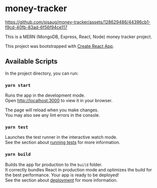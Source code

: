 # money-tracker

https://github.com/sjsaug/money-tracker/assets/128629486/44396cb1-f9cd-40fb-83ad-6f56f94ce117

This is a MERN (MongoDB, Express, React, Node) money tracker project.

This project was bootstrapped with [Create React App](https://github.com/facebook/create-react-app).

## Available Scripts

In the project directory, you can run:

### `yarn start`

Runs the app in the development mode.\
Open [http://localhost:3000](http://localhost:3000) to view it in your browser.

The page will reload when you make changes.\
You may also see any lint errors in the console.

### `yarn test`

Launches the test runner in the interactive watch mode.\
See the section about [running tests](https://facebook.github.io/create-react-app/docs/running-tests) for more information.

### `yarn build`

Builds the app for production to the `build` folder.\
It correctly bundles React in production mode and optimizes the build for the best performance.
Your app is ready to be deployed!\
See the section about [deployment](https://facebook.github.io/create-react-app/docs/deployment) for more information.
